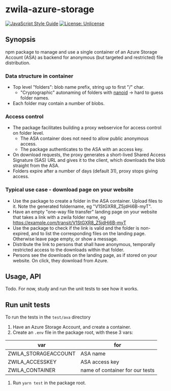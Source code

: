 # zwila-azure-storage

[![JavaScript Style Guide](https://img.shields.io/badge/code_style-standard-brightgreen.svg)](https://standardjs.com) [![License: Unlicense](https://img.shields.io/badge/license-Unlicense-blue.svg)](http://unlicense.org/)

## Synopsis

npm package to manage and use a single container of an Azure Storage Account (ASA) as backend for anonymous (but targeted and restricted) file distribution.

### Data structure in container
* Top level "folders": blob name prefix, string up to first "/" char.
  * "Cryptographic" autonaming of folders with [nanoid](https://www.npmjs.com/package/nanoid) -> hard to guess folder names.
* Each folder may contain a number of blobs.

### Access control
* The package facilitates building a proxy webservice for access control on folder level.
  * The ASA container does not need to allow public anonymous access.
  * The package authenticates to the ASA with an access key. 
* On download requests, the proxy generates a short-lived Shared Access Signature (SAS) URL and gives it to the client, which downloads the blob straight from the ASA.
* Folders expire after a number of days (default 31), proxy stops giving access.

### Typical use case - download page on your website
* Use the package to create a folder in the ASA container. Upload files to it. Note the generated foldername, eg "V1StGXR8_Z5jdHi6B-myT".
* Have an empty "one-way file transfer" landing page on your website that takes a link with a zwila folder name, eg https://example.com/transit/V1StGXR8_Z5jdHi6B-myT
* Use the package to check if the link is valid and the folder is non-expired, and to list the corresponding files on the landing page. Otherwise leave page empty, or show a message.
* Distribute the link to persons that shall have anonymous, temporally restricted access to the downloads within that folder.
* Persons see the downloads on the landing page, as if stored on your website. On click, they download from Azure.

## Usage, API

Todo. For now, study and run the unit tests to see how it works.

## Run unit tests
To run the tests in the `test/ava` directory
1. Have an Azure Storage Account, and create a container.
1. Create an `.env` file in the package root, with these 3 vars:

var | for
-|-
ZWILA_STORAGEACCOUNT | ASA name
ZWILA_ACCESSKEY | ASA access key
ZWILA_CONTAINER | name of container for our tests
 
1. Run `yarn test` in the package root.
